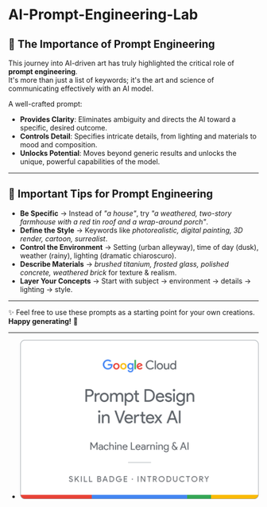 # AI-Prompt-Engineering-Lab

## 🌟 The Importance of Prompt Engineering
  
This journey into AI-driven art has truly highlighted the critical role of **prompt engineering**.     
It's more than just a list of keywords; it's the art and science of communicating effectively with an AI model.    
        
A well-crafted prompt:      
    
- **Provides Clarity**: Eliminates ambiguity and directs the AI toward a specific, desired outcome.          
- **Controls Detail**: Specifies intricate details, from lighting and materials to mood and composition.   
- **Unlocks Potential**: Moves beyond generic results and unlocks the unique, powerful capabilities of the model.      
  
 
---
 
## 📝 Important Tips for Prompt Engineering

- **Be Specific** → Instead of *"a house"*, try *"a weathered, two-story farmhouse with a red tin roof and a wrap-around porch"*.  
- **Define the Style** → Keywords like *photorealistic, digital painting, 3D render, cartoon, surrealist*.  
- **Control the Environment** → Setting (urban alleyway), time of day (dusk), weather (rainy), lighting (dramatic chiaroscuro).  
- **Describe Materials** → *brushed titanium, frosted glass, polished concrete, weathered brick* for texture & realism.  
- **Layer Your Concepts** → Start with subject → environment → details → lighting → style.  

---

✨ Feel free to use these prompts as a starting point for your own creations.  
**Happy generating!** 🚀

---
  - ![Alt text](https://github.com/OmSonawane-360/AI-Prompt-Engineering-Lab/blob/main/Prompt%20Design%20in%20Vertex%20AI.png)
